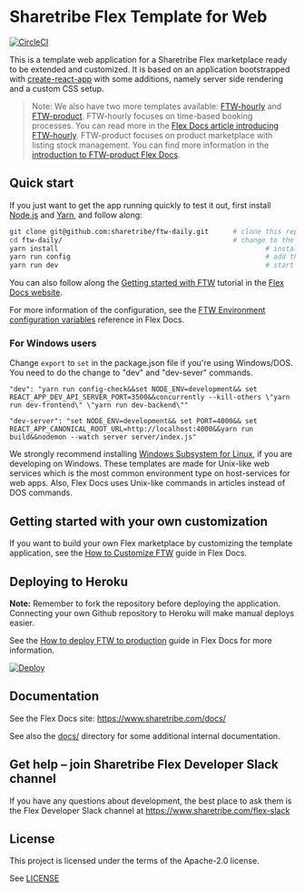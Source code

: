 # Sharetribe Flex Template for Web

[![CircleCI](https://circleci.com/gh/sharetribe/ftw-daily.svg?style=svg)](https://circleci.com/gh/sharetribe/ftw-daily)

This is a template web application for a Sharetribe Flex marketplace ready to be extended and
customized. It is based on an application bootstrapped with
[create-react-app](https://github.com/facebookincubator/create-react-app) with some additions,
namely server side rendering and a custom CSS setup.

> Note: We also have two more templates available:
> [FTW-hourly](https://github.com/sharetribe/ftw-hourly) and
> [FTW-product](https://github.com/sharetribe/ftw-product). FTW-hourly focuses on time-based booking
> processes. You can read more in the
> [Flex Docs article introducing FTW-hourly](https://www.sharetribe.com/docs/ftw-introduction/ftw-hourly/).
> FTW-product focuses on product marketplace with listing stock management. You can find more
> information in the
> [introduction to FTW-product Flex Docs](https://www.sharetribe.com/docs/ftw-introduction/ftw-product/).

## Quick start

If you just want to get the app running quickly to test it out, first install
[Node.js](https://nodejs.org/) and [Yarn](https://yarnpkg.com/), and follow along:

```sh
git clone git@github.com:sharetribe/ftw-daily.git      # clone this repository
cd ftw-daily/                                          # change to the cloned directory
yarn install                                                   # install dependencies
yarn run config                                                # add the mandatory env vars to your local config
yarn run dev                                                   # start the dev server, this will open a browser in localhost:3000
```

You can also follow along the
[Getting started with FTW](https://www.sharetribe.com/docs/tutorials/getting-started-with-ftw/)
tutorial in the [Flex Docs website](https://www.sharetribe.com/docs/).

For more information of the configuration, see the
[FTW Environment configuration variables](https://www.sharetribe.com/docs/references/ftw-env/)
reference in Flex Docs.

### For Windows users

Change `export` to `set` in the package.json file if you're using Windows/DOS. You need to do the
change to "dev" and "dev-sever" commands.

```
"dev": "yarn run config-check&&set NODE_ENV=development&& set REACT_APP_DEV_API_SERVER_PORT=3500&&concurrently --kill-others \"yarn run dev-frontend\" \"yarn run dev-backend\""
```

```
"dev-server": "set NODE_ENV=development&& set PORT=4000&& set REACT_APP_CANONICAL_ROOT_URL=http://localhost:4000&&yarn run build&&nodemon --watch server server/index.js"
```

We strongly recommend installing
[Windows Subsystem for Linux](https://docs.microsoft.com/en-us/windows/wsl/about), if you are
developing on Windows. These templates are made for Unix-like web services which is the most common
environment type on host-services for web apps. Also, Flex Docs uses Unix-like commands in articles
instead of DOS commands.

## Getting started with your own customization

If you want to build your own Flex marketplace by customizing the template application, see the
[How to Customize FTW](https://www.sharetribe.com/docs/guides/how-to-customize-ftw/) guide in Flex
Docs.

## Deploying to Heroku

**Note:** Remember to fork the repository before deploying the application. Connecting your own
Github repository to Heroku will make manual deploys easier.

See the
[How to deploy FTW to production](https://www.sharetribe.com/docs/guides/how-to-deploy-ftw-to-production/)
guide in Flex Docs for more information.

[![Deploy](https://www.herokucdn.com/deploy/button.svg)](https://heroku.com/deploy)

## Documentation

See the Flex Docs site: https://www.sharetribe.com/docs/

See also the [docs/](docs/) directory for some additional internal documentation.

## Get help – join Sharetribe Flex Developer Slack channel

If you have any questions about development, the best place to ask them is the Flex Developer Slack
channel at https://www.sharetribe.com/flex-slack

## License

This project is licensed under the terms of the Apache-2.0 license.

See [LICENSE](LICENSE)
